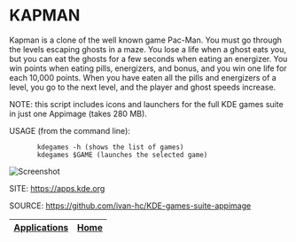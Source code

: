 # KAPMAN

 Kapman is a clone of the well known game Pac-Man. 
 You must go through the levels escaping ghosts in a maze. 
 You lose a life when a ghost eats you, but you can eat the
 ghosts for a few seconds when eating an energizer. 
 You win points when eating pills, energizers, and bonus, 
 and you win one life for each 10,000 points. When you have 
 eaten all the pills and energizers of a level, you go to 
 the next level, and the player and ghost speeds increase.
 
 NOTE: this script includes icons and launchers for the 
 full KDE games suite in just one Appimage (takes 280 MB).
 
 USAGE (from the command line):
 
           kdegames -h (shows the list of games)
           kdegames $GAME (launches the selected game)
           
 ![Screenshot](https://cdn.kde.org/screenshots/kapman/kapman.png)
 
 SITE: https://apps.kde.org

 SOURCE: https://github.com/ivan-hc/KDE-games-suite-appimage

 | [Applications](https://portable-linux-apps.github.io/apps.html) | [Home](https://portable-linux-apps.github.io)
 | --- | --- |
